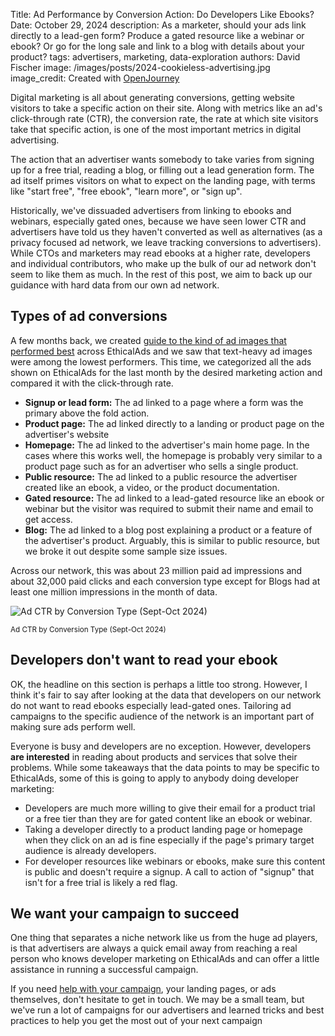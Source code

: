 Title: Ad Performance by Conversion Action: Do Developers Like Ebooks?
Date: October 29, 2024
description: As a marketer, should your ads link directly to a lead-gen form? Produce a gated resource like a webinar or ebook? Or go for the long sale and link to a blog with details about your product?
tags: advertisers, marketing, data-exploration
authors: David Fischer
image: /images/posts/2024-cookieless-advertising.jpg
image_credit: <span>Created with <a href="https://openjourney.ai/" title="creepy ad targeting, invasive advertising, personalized advertising, ads that know what you think, ads that follow you around the internet, watercolor style">OpenJourney</a></span>


Digital marketing is all about generating conversions,
getting website visitors to take a specific action on their site.
Along with metrics like an ad's click-through rate (CTR),
the conversion rate, the rate at which site visitors take that specific action,
is one of the most important metrics in digital advertising.

The action that an advertiser wants somebody to take varies
from signing up for a free trial, reading a blog,
or filling out a lead generation form.
The ad itself primes visitors on what to expect  on the landing page, with terms like "start free", "free ebook", "learn more", or "sign up".

Historically, we've dissuaded advertisers from linking to ebooks and webinars,
especially gated ones, because we have seen lower CTR
and advertisers have told us they haven't converted as well as alternatives
(as a privacy focused ad network, we leave tracking conversions to advertisers).
While CTOs and marketers may read ebooks at a higher rate, developers and individual contributors,
who make up the bulk of our ad network don't seem to like them as much.
In the rest of this post, we aim to back up our guidance with hard data from our own ad network.


## Types of ad conversions

A few months back, we created [guide to the kind of ad images that performed best]({filename}../pages/creatives-that-convert.md) across EthicalAds
and we saw that text-heavy ad images were among the lowest performers.
This time, we categorized all the ads shown on EthicalAds for the last month
by the desired marketing action and compared it with the click-through rate.

* **Signup or lead form:** The ad linked to a page where a form was the primary above the fold action.
* **Product page:** The ad linked directly to a landing or product page on the advertiser's website
* **Homepage:** The ad linked to the advertiser's main home page. In the cases where this works well, the homepage is probably very similar to a product page such as for an advertiser who sells a single product.
* **Public resource:** The ad linked to a public resource the advertiser created like an ebook, a video, or the product documentation.
* **Gated resource:** The ad linked to a lead-gated resource like an ebook or webinar but the visitor was required to submit their name and email to get access.
* **Blog:** The ad linked to a blog post explaining a product or a feature of the advertiser's product. Arguably, this is similar to public resource, but we broke it out despite some sample size issues.

Across our network, this was about 23 million paid ad impressions and about 32,000 paid clicks
and each conversion type except for Blogs had at least one million impressions in the month of data.


<div class="postimage text-center">
  <img class="w-100 shadow-lg" src="{static}../images/posts/2024-ad-ctr-conversion-type.png" alt="Ad CTR by Conversion Type (Sept-Oct 2024)">
  <p><small>Ad CTR by Conversion Type (Sept-Oct 2024)</small></p>
</div>


## Developers don't want to read your ebook

OK, the headline on this section is perhaps a little too strong.
However, I think it's fair to say after looking at the data
that developers on our network do not want to read ebooks especially lead-gated ones.
Tailoring ad campaigns to the specific audience of the network is an important part
of making sure ads perform well.

Everyone is busy and developers are no exception.
However, developers **are interested** in reading about products and services that solve their problems.
While some takeaways that the data points to may be specific to EthicalAds,
some of this is going to apply to anybody doing developer marketing:

* Developers are much more willing to give their email for a product trial or a free tier
  than they are for gated content like an ebook or webinar.
* Taking a developer directly to a product landing page or homepage when they click on an ad
  is fine especially if the page's primary target audience is already developers.
* For developer resources like webinars or ebooks,
  make sure this content is public and doesn't require a signup.
  A call to action of "signup" that isn't for a free trial is likely a red flag.


## We want your campaign to succeed

One thing that separates a niche network like us from the huge ad players,
is that advertisers are always a quick email away from reaching a real person
who knows developer marketing on EthicalAds and can offer a little assistance
in running a successful campaign.

If you need [help with your campaign]({filename}../pages/help-with-your-ads.md),
your landing pages, or ads themselves, don't hesitate to get in touch.
We may be a small team, but we've run a lot of campaigns for our advertisers and learned tricks
and best practices to help you get the most out of your next campaign
